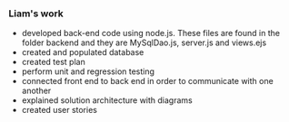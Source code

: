 ### Liam's work
* developed back-end code using node.js. These files are found in the folder backend and they are MySqlDao.js, server.js and views.ejs
* created and populated database
* created test plan
* perform unit and regression testing
* connected front end to back end in order to communicate with one another
* explained solution architecture with diagrams
* created user stories
